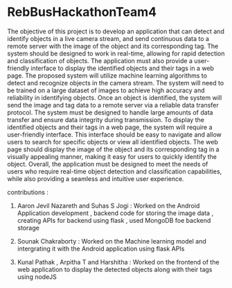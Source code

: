 # RebBusHackathonTeam4
The objective of this project is to develop an application that can detect and identify objects in a live
camera stream, and send continuous data to a remote server with the image of the object and its
corresponding tag. The system should be designed to work in real-time, allowing for rapid detection and
classification of objects. The application must also provide a user-friendly interface to display the
identified objects and their tags in a web page.
The proposed system will utilize machine learning algorithms to detect and recognize objects in the
camera stream. The system will need to be trained on a large dataset of images to achieve high accuracy
and reliability in identifying objects. Once an object is identified, the system will send the image and tag
data to a remote server via a reliable data transfer protocol. The system must be designed to handle large
amounts of data transfer and ensure data integrity during transmission.
To display the identified objects and their tags in a web page, the system will require a user-friendly
interface. This interface should be easy to navigate and allow users to search for specific objects or view
all identified objects. The web page should display the image of the object and its corresponding tag in a
visually appealing manner, making it easy for users to quickly identify the object. Overall, the application
must be designed to meet the needs of users who require real-time object detection and classification
capabilities, while also providing a seamless and intuitive user experience.

contributions :
1) Aaron Jevil Nazareth and Suhas S Jogi :
Worked on the Android Application development , backend code for storing the image data , creating APIs for backend using flask , used MongoDB foe backend storage

2) Sounak Chakraborty : 
Worked on the Machine learning model and intergrating it with the Android application using flask APIs

3)  Kunal Pathak , Arpitha T and Harshitha :
Worked on the frontend of the web application to display the detected objects along with their tags using nodeJS               
